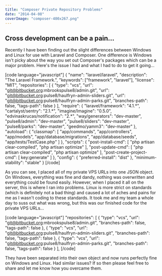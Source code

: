 ```yaml
---
title: "Composer Private Repository Problems"
date: "2014-04-08"
coverImage: "composer-400x267.png"
---
```


## Cross development can be a pain...

Recently I have been finding out the slight differences between Windows and Linux for use with Laravel and Composer. One difference is Windows isn't picky about the way you set out Composer's packages which can be a major problem. Here's the issue I had and what I had to do to get it going...

[code language="javascript"] { "name": "laravel/laravel", "description": "The Laravel Framework.", "keywords": ["framework", "laravel"], "license": "MIT", "repositories": [ { "type": "vcs", "url": "git@bitbucket.org:mbrookspulse8/admin.git", "url": "git@bitbucket.org:pulse8/haulfryn-admin-sliders.git", "url": "git@bitbucket.org:pulse8/haulfryn-admin-parks.git", "branches-path": false, "tags-path": false } ], "require": { "laravel/framework": "4.1.\*", "cartalyst/sentry": "2.1.\*", "imagine/Imagine": "0.5.0", "edvinaskrucas/notification": "2.\*", "way/generators": "dev-master", "pulse8/admin": "dev-master", "pulse8/sliders": "dev-master", "pulse8/parks": "dev-master", "geedmo/yamm3": "dev-master" }, "autoload": { "classmap": [ "app/commands", "app/controllers", "app/models", "app/database/migrations", "app/database/seeds", "app/tests/TestCase.php" ] }, "scripts": { "post-install-cmd": [ "php artisan clear-compiled", "php artisan optimize" ], "post-update-cmd": [ "php artisan clear-compiled", "php artisan optimize" ], "post-create-project-cmd": [ key:generate" ] }, "config": { "preferred-install": "dist" }, "minimum-stability": "stable" } [/code]

As you can see, I placed all of my private VPS URLs into one JSON object. On Windows, everything was fine and dandy, nothing was overwritten and everything could be found easily. However, when I placed it all on the server, this is where I ran into problems. Linux is more strict on standards (which is definitely not a bad thing) and caused a lot of aches and pains for me as I wasn't coding to these standards. It took me and my team a whole day to suss out what was wrong, but this was our finished code for the private VPS URLs...

[code language="javascript"] "repositories": [ { "type": "vcs", "url": "git@bitbucket.org:mbrookspulse8/admin.git", "branches-path": false, "tags-path": false }, { "type": "vcs", "url": "git@bitbucket.org:pulse8/haulfryn-admin-sliders.git", "branches-path": false, "tags-path": false }, { "type": "vcs", "url": "git@bitbucket.org:pulse8/haulfryn-admin-parks.git", "branches-path": false, "tags-path": false } ], [/code]

They have been separated into their own object and now runs perfectly fine on Windows and Linux. Had similar issues? If so then please feel free to share and let me know how you overcame them.
